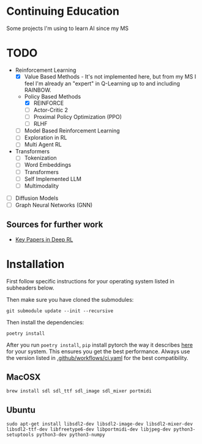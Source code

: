 # Continuing Education

Some projects I'm using to learn AI since my MS

# TODO

* Reinforcement Learning
    * [X] Value Based Methods - It's not implemented here, but from my MS I feel I'm already an "expert" in Q-Learning up to and including RAINBOW.
    * Policy Based Methods
        * [X] REINFORCE
        * [ ] Actor-Critic 2
        * [ ] Proximal Policy Optimization (PPO)
        * [ ] RLHF
    * [ ] Model Based Reinforcement Learning
    * [ ] Exploration in RL
    * [ ] Multi Agent RL
* Transformers
    * [ ] Tokenization
    * [ ] Word Embeddings
    * [ ] Transformers
    * [ ] Self Implemented LLM
    * [ ] Multimodality
* [ ] Diffusion Models
* [ ] Graph Neural Networks (GNN)

## Sources for further work

* [Key Papers in Deep RL](https://spinningup.openai.com/en/latest/spinningup/keypapers.html)

# Installation

First follow specific instructions for your operating system listed in subheaders below.

Then make sure you have cloned the submodules:

`git submodule update --init --recursive`

Then install the dependencies:

`poetry install`

After you run `poetry install`, `pip` install pytorch the way it describes [here](https://pytorch.org/get-started/locally/#start-locally) for your system. This ensures you get the best performance. Always use the version listed in [.github/workflows/ci.yaml](.github/workflows/ci.yaml) for the best compatibility.

## MacOSX

`brew install sdl sdl_ttf sdl_image sdl_mixer portmidi`

## Ubuntu

`sudo apt-get install libsdl2-dev libsdl2-image-dev libsdl2-mixer-dev libsdl2-ttf-dev libfreetype6-dev libportmidi-dev libjpeg-dev python3-setuptools python3-dev python3-numpy`
